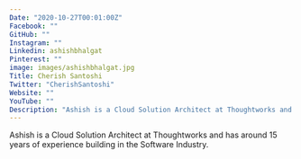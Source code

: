 ```yaml
---
Date: "2020-10-27T00:01:00Z"
Facebook: ""
GitHub: ""
Instagram: ""
Linkedin: ashishbhalgat
Pinterest: ""
image: images/ashishbhalgat.jpg
Title: Cherish Santoshi
Twitter: "CherishSantoshi"
Website: ""
YouTube: ""
Description: "Ashish is a Cloud Solution Architect at Thoughtworks and has around 15 years of experience building in the Software Industry."
---
```

Ashish is a Cloud Solution Architect at Thoughtworks and has around 15 years of experience building in the Software Industry.
